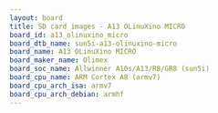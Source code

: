 ```yaml
---
layout: board
title: SD card images - A13 OLinuXino MICRO
board_id: a13_olinuxino_micro
board_dtb_name: sun5i-a13-olinuxino-micro
board_name: A13 OLinuXino MICRO
board_maker_name: Olimex
board_soc_name: Allwinner A10s/A13/R8/GR8 (sun5i)
board_cpu_name: ARM Cortex A8 (armv7)
board_cpu_arch_isa: armv7
board_cpu_arch_debian: armhf
---
```

